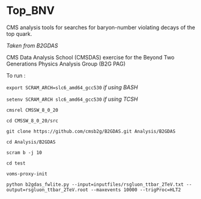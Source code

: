 # Top_BNV
CMS analysis tools for searches for baryon-number violating decays of the top quark. 

*Taken from B2GDAS*

CMS Data Analysis School (CMSDAS) exercise for the
Beyond Two Generations Physics Analysis Group (B2G PAG)

To run :

`export SCRAM_ARCH=slc6_amd64_gcc530` *if using BASH*

`setenv SCRAM_ARCH slc6_amd64_gcc530` *if using TCSH*

`cmsrel CMSSW_8_0_20`

`cd CMSSW_8_0_20/src`

`git clone https://github.com/cmsb2g/B2GDAS.git Analysis/B2GDAS`

`cd Analysis/B2GDAS`

`scram b -j 10`

`cd test`

`voms-proxy-init`

`python b2gdas_fwlite.py --input=inputfiles/rsgluon_ttbar_2TeV.txt --output=rsgluon_ttbar_2TeV.root --maxevents 10000 --trigProc=HLT2`
